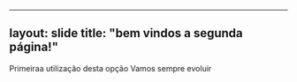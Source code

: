 ---
layout: slide
title: "bem vindos a segunda página!"
----
Primeiraa utilização desta opção
Vamos sempre evoluir
